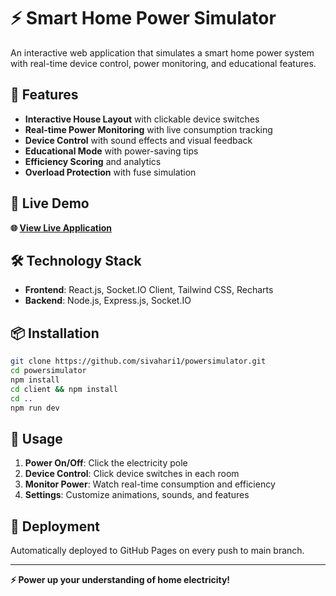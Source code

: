 # ⚡ Smart Home Power Simulator

An interactive web application that simulates a smart home power system with real-time device control, power monitoring, and educational features.

## 🌟 Features

- **Interactive House Layout** with clickable device switches
- **Real-time Power Monitoring** with live consumption tracking
- **Device Control** with sound effects and visual feedback
- **Educational Mode** with power-saving tips
- **Efficiency Scoring** and analytics
- **Overload Protection** with fuse simulation

## 🚀 Live Demo

**🌐 [View Live Application](https://sivahari1.github.io/powersimulator)**

## 🛠️ Technology Stack

- **Frontend**: React.js, Socket.IO Client, Tailwind CSS, Recharts
- **Backend**: Node.js, Express.js, Socket.IO

## 📦 Installation

```bash
git clone https://github.com/sivahari1/powersimulator.git
cd powersimulator
npm install
cd client && npm install
cd ..
npm run dev
```

## 🎯 Usage

1. **Power On/Off**: Click the electricity pole
2. **Device Control**: Click device switches in each room
3. **Monitor Power**: Watch real-time consumption and efficiency
4. **Settings**: Customize animations, sounds, and features

## 🚀 Deployment

Automatically deployed to GitHub Pages on every push to main branch.

---

**⚡ Power up your understanding of home electricity!** 